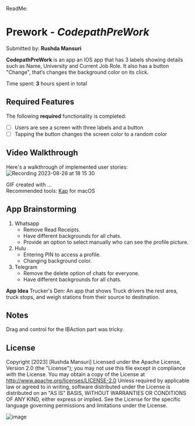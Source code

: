 ReadMe:
# Prework - *CodepathPreWork*

Submitted by: **Rushda Mansuri**

**CodepathPreWork** is an app an IOS app that has 3 labels showing details such as Name, University and Current Job Role. It also has a button "Change", that’s changes the background color on its click.

Time spent: **3** hours spent in total

## Required Features
The following **required** functionality is completed:
- [ ] Users are see a screen with three labels and a button
- [ ] Tapping the button changes the screen color to a random color
 
## Video Walkthrough
Here's a walkthrough of implemented user stories:
![Recording 2023-08-26 at 18 15 30](https://github.com/RushdaMansuri/CodePath-Prework/assets/101844644/e6a73d95-fb16-44b6-b4f4-666811c32b50)

GIF created with ...  
Recommended tools:
[Kap](https://getkap.co/) for macOS

## App Brainstorming 
1. Whatsapp
   * Remove Read Receipts.
   * Have different backgrounds for all chats.
   * Provide an option to select manually who can see the profile picture.
2. Hulu
   * Entering PIN to access a profile.
   * Changing background color.
3. Telegram
   * Remove the delete option of chats for everyone.
   * Have different backgrounds for all chats.

**App Idea** 
Trucker's Den: An app that shows Truck drivers the rest area, truck stops, and weigh stations from their source to destination.

## Notes
Drag and control for the IBAction part was tricky.

## License
Copyright [2023] [Rushda Mansuri]
Licensed under the Apache License, Version 2.0 (the "License");
    you may not use this file except in compliance with the License.
    You may obtain a copy of the License at
http://www.apache.org/licenses/LICENSE-2.0
Unless required by applicable law or agreed to in writing, software
    distributed under the License is distributed on an "AS IS" BASIS,
    WITHOUT WARRANTIES OR CONDITIONS OF ANY KIND, either express or implied.
    See the License for the specific language governing permissions and
    limitations under the License.

![image](https://github.com/RushdaMansuri/CodePath-Prework/assets/101844644/65e521f2-4edf-486e-bbea-bafdeaff36ff)
